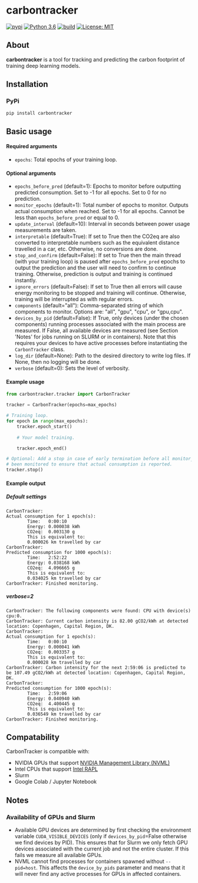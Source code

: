 # carbontracker
[![pypi](https://img.shields.io/pypi/v/carbontracker?label=pypi)](https://pypi.org/project/carbontracker/)
[![Python 3.6](https://img.shields.io/pypi/pyversions/django?color=blue&logo=python)](https://www.python.org/downloads/)
[![build](https://github.com/lfwa/carbontracker/workflows/build/badge.svg)](https://github.com/lfwa/carbontracker/actions)
[![License: MIT](https://img.shields.io/badge/License-MIT-yellow.svg)](https://github.com/lfwa/carbontracker/blob/master/LICENSE)

## About
**carbontracker** is a tool for tracking and predicting the carbon footprint of training deep learning models.


## Installation
### PyPi
```
pip install carbontracker
```

## Basic usage

#### Required arguments
- `epochs`:
  Total epochs of your training loop.
#### Optional arguments
- `epochs_before_pred` (default=1):
  Epochs to monitor before outputting predicted consumption. Set to -1 for all epochs. Set to 0 for no prediction.
- `monitor_epochs` (default=1):
  Total number of epochs to monitor. Outputs actual consumption when reached. Set to -1 for all epochs. Cannot be less than `epochs_before_pred` or equal to 0.
- `update_interval` (default=10):
  Interval in seconds between power usage measurements are taken.
- `interpretable` (default=True):
  If set to True then the CO2eq are also converted to interpretable numbers such as the equivalent distance travelled in a car, etc. Otherwise, no conversions are done.
- `stop_and_confirm` (default=False):
  If set to True then the main thread (with your training loop) is paused after `epochs_before_pred` epochs to output the prediction and the user will need to confirm to continue training. Otherwise, prediction is output and training is continued instantly.
- `ignore_errors` (default=False):
  If set to True then all errors will cause energy monitoring to be stopped and training will continue. Otherwise, training will be interrupted as with regular errors.
- `components` (default="all"):
  Comma-separated string of which components to monitor. Options are: "all", "gpu", "cpu", or "gpu,cpu".
- `devices_by_pid` (default=False):
  If True, only devices (under the chosen components) running processes associated with the main process are measured. If False, all available devices are measured (see Section 'Notes' for jobs running on SLURM or in containers). Note that this requires your devices to have active processes before instantiating the `CarbonTracker` class.
- `log_dir` (default=None):
  Path to the desired directory to write log files. If None, then no logging will be done.
- `verbose` (default=0):
  Sets the level of verbosity.

#### Example usage

```python
from carbontracker.tracker import CarbonTracker

tracker = CarbonTracker(epochs=max_epochs)

# Training loop.
for epoch in range(max_epochs):
    tracker.epoch_start()
    
    # Your model training.

    tracker.epoch_end()

# Optional: Add a stop in case of early termination before all monitor_epochs has
# been monitored to ensure that actual consumption is reported.
tracker.stop()
```

#### Example output
##### Default settings
```
CarbonTracker: 
Actual consumption for 1 epoch(s):
        Time:   0:00:10
        Energy: 0.000038 kWh
        CO2eq:  0.003130 g
        This is equivalent to:
        0.000026 km travelled by car
CarbonTracker: 
Predicted consumption for 1000 epoch(s):
        Time:   2:52:22
        Energy: 0.038168 kWh
        CO2eq:  4.096665 g
        This is equivalent to:
        0.034025 km travelled by car
CarbonTracker: Finished monitoring.
```
##### verbose=2
```
CarbonTracker: The following components were found: CPU with device(s) cpu:0.
CarbonTracker: Current carbon intensity is 82.00 gCO2/kWh at detected location: Copenhagen, Capital Region, DK.
CarbonTracker: 
Actual consumption for 1 epoch(s):
        Time:   0:00:10
        Energy: 0.000041 kWh
        CO2eq:  0.003357 g
        This is equivalent to:
        0.000028 km travelled by car
CarbonTracker: Carbon intensity for the next 2:59:06 is predicted to be 107.49 gCO2/kWh at detected location: Copenhagen, Capital Region, DK.
CarbonTracker: 
Predicted consumption for 1000 epoch(s):
        Time:   2:59:06
        Energy: 0.040940 kWh
        CO2eq:  4.400445 g
        This is equivalent to:
        0.036549 km travelled by car
CarbonTracker: Finished monitoring.
```


## Compatability
CarbonTracker is compatible with:
- NVIDIA GPUs that support [NVIDIA Management Library (NVML)](https://developer.nvidia.com/nvidia-management-library-nvml)
- Intel CPUs that support [Intel RAPL](http://web.eece.maine.edu/~vweaver/projects/rapl/rapl_support.html)
- Slurm
- Google Colab / Jupyter Notebook


## Notes
### Availability of GPUs and Slurm
- Available GPU devices are determined by first checking the environment variable `CUDA_VISIBLE_DEVICES` (only if `devices_by_pid`=False otherwise we find devices by PID). This ensures that for Slurm we only fetch GPU devices associated with the current job and not the entire cluster. If this fails we measure all available GPUs.
- NVML cannot find processes for containers spawned without `--pid=host`. This affects the `device_by_pids` parameter and means that it will never find any active processes for GPUs in affected containers. 
